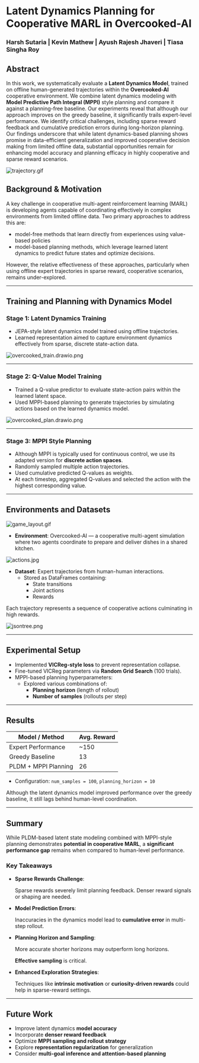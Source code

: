 # Latent Dynamics Planning for Cooperative MARL in Overcooked-AI

### Harsh Sutaria | Kevin Mathew | Ayush Rajesh Jhaveri | Tiasa Singha Roy

## Abstract

In this work, we systematically evaluate a **Latent Dynamics Model**, trained on offline human-generated trajectories within the **Overcooked-AI** cooperative environment. We combine latent dynamics modeling with **Model Predictive Path Integral (MPPI)** style planning and compare it against a planning-free baseline. Our experiments reveal that although our approach improves on the greedy baseline, it significantly trails expert-level performance. We identify critical challenges, including sparse reward feedback and cumulative prediction errors during long-horizon planning. Our findings underscore that while latent dynamics-based planning shows promise in data-efficient generalization and improved cooperative decision making from limited offline data, substantial opportunities remain for enhancing model accuracy and planning efficacy in highly cooperative and sparse reward scenarios.

![trajectory.gif](attachment:347a172d-1c64-4f89-b7c1-6578c1dc20dd:trajectory.gif)

## Background & Motivation

A key challenge in cooperative multi-agent reinforcement learning (MARL) is developing agents capable of coordinating effectively in complex environments from limited offline data. Two primary approaches to address this are:

- model-free methods that learn directly from experiences using value-based policies
- model-based planning methods, which leverage learned latent dynamics to predict future states and optimize decisions.

However, the relative effectiveness of these approaches, particularly when using offline expert trajectories in sparse reward, cooperative scenarios, remains under-explored.

---

## Training and Planning with Dynamics Model

### Stage 1: Latent Dynamics Training

- JEPA-style latent dynamics model trained using offline trajectories.
- Learned representation aimed to capture environment dynamics effectively from sparse, discrete state-action data.

![overcooked_train.drawio.png](attachment:e86b285f-5a13-4508-a68c-85c27a6dab10:overcooked_train.drawio.png)

---

### Stage 2: Q-Value Model Training

- Trained a Q-value predictor to evaluate state-action pairs within the learned latent space.
- Used MPPI-based planning to generate trajectories by simulating actions based on the learned dynamics model.

![overcooked_plan.drawio.png](attachment:e36b2a90-9691-431a-991a-b8e3d950ca14:overcooked_plan.drawio.png)

---

### Stage 3: MPPI Style Planning

- Although MPPI is typically used for continuous control, we use its adapted version for **discrete action spaces**.
- Randomly sampled multiple action trajectories.
- Used cumulative predicted Q-values as weights.
- At each timestep, aggregated Q-values and selected the action with the highest corresponding value.

---

## Environments and Datasets

![game_layout.gif](attachment:eaa5b553-2d74-4326-bef4-84c73bfbb74f:game_layout.gif)

- **Environment**: Overcooked-AI — a cooperative multi-agent simulation where two agents coordinate to prepare and deliver dishes in a shared kitchen.

![actions.jpg](attachment:107842b0-06ff-4990-8cac-7adfda6a1b13:actions.jpg)

- **Dataset**: Expert trajectories from human-human interactions.
    - Stored as DataFrames containing:
        - State transitions
        - Joint actions
        - Rewards

Each trajectory represents a sequence of cooperative actions culminating in high rewards.

![jsontree.png](attachment:d1641252-e7b7-478a-9fdb-6d82f1473a08:jsontree.png)

---

## Experimental Setup

- Implemented **VICReg-style loss** to prevent representation collapse.
- Fine-tuned VICReg parameters via **Random Grid Search** (100 trials).
- MPPI-based planning hyperparameters:
    - Explored various combinations of:
        - **Planning horizon** (length of rollout)
        - **Number of samples** (rollouts per step)

---

## Results

| **Model / Method** | **Avg. Reward** |
| --- | --- |
| Expert Performance | ~150 |
| Greedy Baseline | 13 |
| PLDM + MPPI Planning | 26 |
- Configuration: `num_samples = 100`, `planning_horizon = 10`

Although the latent dynamics model improved performance over the greedy baseline, it still lags behind human-level coordination.

---

## Summary

While PLDM-based latent state modeling combined with MPPI-style planning demonstrates **potential in cooperative MARL**, a **significant performance gap** remains when compared to human-level performance.

### Key Takeaways

- **Sparse Rewards Challenge**:
    
    Sparse rewards severely limit planning feedback. Denser reward signals or shaping are needed.
    
- **Model Prediction Errors**:
    
    Inaccuracies in the dynamics model lead to **cumulative error** in multi-step rollout.
    
- **Planning Horizon and Sampling**:
    
    More accurate shorter horizons may outperform long horizons.
    
    **Effective sampling** is critical.
    
- **Enhanced Exploration Strategies**:
    
    Techniques like **intrinsic motivation** or **curiosity-driven rewards** could help in sparse-reward settings.
    

---

## Future Work

- Improve latent dynamics **model accuracy**
- Incorporate **denser reward feedback**
- Optimize **MPPI sampling and rollout strategy**
- Explore **representation regularization** for generalization
- Consider **multi-goal inference and attention-based planning**
